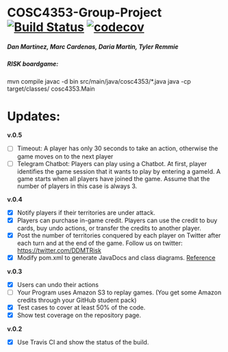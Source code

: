 
# COSC4353-Group-Project [![Build Status](https://travis-ci.org/Tylerremmie/COSC4353-Group-Project.svg?branch=master)](https://travis-ci.org/Tylerremmie/COSC4353-Group-Project) [![codecov](https://codecov.io/gh/Tylerremmie/COSC4353-Group-Project/branch/master/graph/badge.svg)](https://codecov.io/gh/Tylerremmie/COSC4353-Group-Project)


##### Dan Martinez, Marc Cardenas, Daria Martin, Tyler Remmie

##### RISK boardgame:

mvn compile
javac -d bin src/main/java/cosc4353/*.java
java -cp target/classes/ cosc4353.Main

# Updates:

**v.0.5**
- [ ] Timeout: A player has only 30 seconds to take an action, otherwise the game moves on to the next player
- [ ] Telegram Chatbot: Players can play using a Chatbot. At first, player identifies the game session that it wants to play by entering a gameId. A game starts when all players have joined the game. Assume that the number of players in this case is always 3.

**v.0.4**
- [X] Notify players if their territories are under attack.
- [X] Players can purchase in-game credit. Players can use the credit to buy cards, buy undo actions, or transfer the credits to another player.
- [X] Post the number of territories conquered by each player on Twitter after each turn and at the end of the game. Follow us on twitter: https://twitter.com/DDMTRisk
- [X] Modify pom.xml to generate JavaDocs and class diagrams. [Reference](https://maven.apache.org/plugins/maven-javadoc-plugin/examples/alternate-doclet.html)

**v.0.3**
- [X] Users can undo their actions
- [ ] Your Program uses Amazon S3 to replay games. (You get some Amazon credits through your GitHub student pack)
- [X] Test cases to cover at least 50% of the code. 
- [X] Show test coverage on the repository page.

**v.0.2**
- [X] Use Travis CI and show the status of the build.